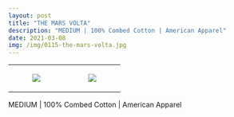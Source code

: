 ```yaml
---
layout: post
title: "THE MARS VOLTA"
description: "MEDIUM | 100% Combed Cotton | American Apparel"
date: 2021-03-08
img: /img/0115-the-mars-volta.jpg
---
```




<table style="width:100%;"><tr><td style="vertical-align:top;">
      <figure class="tmblr-full" data-orig-height="2048" data-orig-width="1365" data-orig-src="https://concertshirts.netlify.app/shirts/0115/0115-01.jpg"><img src="https://64.media.tumblr.com/e26fe8096b98f6d3b599b5a4eeb51dae/635d27df5b34be68-3c/s540x810/d6d788fb8d623d14aece05ce90672725eb0be050.jpg" data-orig-height="2048" data-orig-width="1365" data-orig-src="https://concertshirts.netlify.app/shirts/0115/0115-01.jpg"/></figure></td>
    <td style="vertical-align:top;">
      <figure class="tmblr-full" data-orig-height="2048" data-orig-width="1365" data-orig-src="https://concertshirts.netlify.app/shirts/0115/0115-02.jpg"><img src="https://64.media.tumblr.com/93fb202f9a05b7fb7c0b3be025f6a5a4/635d27df5b34be68-38/s540x810/37c5e62a503ec00b1d8084c2e095d8dac048e141.jpg" data-orig-height="2048" data-orig-width="1365" data-orig-src="https://concertshirts.netlify.app/shirts/0115/0115-02.jpg"/></figure></td>
  </tr></table><p>
  MEDIUM | 100% Combed Cotton | American Apparel
</p>
